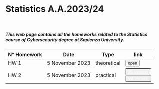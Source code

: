 # Statistics A.A.2023/24
<html>
  <header>
    <meta charset="UTF-8">
    <meta name="viewport" content="width=device-width, initial-scale=1.0">
    <link rel="stylesheet" href="https://stackpath.bootstrapcdn.com/bootstrap/4.5.2/css/bootstrap.min.css">
  </header>
  <body>
     <div class="container">
        <h5>This web page contains all the homeworks related to the Statistics course of Cybersecurity degree at Sapienza University.</h5>
        <table class="table custom-table" style="self-align: center;">
            <thead>
                <tr>
                    <th>N° Homework</th>
                    <th>Date</th>
                    <th>Type</th>
                    <th>link</th>
                </tr>
            </thead>
            <tbody>
                <tr>
                    <td> HW 1</td>
                    <td>5 November 2023</td>
                    <td>theoretical</td>
                    <td><button type="button" class="btn btn-success">open</button></td>
                </tr>
                <tr>
                    <td style="vertical-align: middle;"> HW 2</td>
                    <td style="vertical-align: middle;">5 November 2023</td>
                    <td style="vertical-align: middle;">practical</td>
                    <td style="vertical-align: middle;">
                      <table class="table custom-table" style="margin:0; padding:0; border:none;">
                        <tr style="margin:0; padding:0;"><td style="margin:0; padding:0; border:none;">
                          <button type="button" class="btn btn-success">
                            <a href="https://noemi2001.github.io/statistics/HW2_JavaScript.html" style="color: white;"> JS Version </a>
                          </button>
                        </td></tr>
                        <tr style="margin:0; padding:0;"><td style="margin:0; padding:0; border:none;">
                          <button type="button" class="btn btn-success">
                            <a href="https://noemi2001.github.io/statistics/pageExtra1.html" style="color: white;"> VB Version </a>
                          </button>
                        </td></tr>
                      </table>
                    </td>
                </tr>
            </tbody>
        </table>
    </div>
  </body>
</html>

